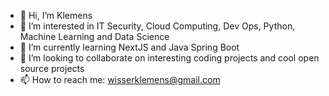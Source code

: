- 👋 Hi, I’m Klemens
- 👀 I’m interested in IT Security, Cloud Computing, Dev Ops, Python, Machine Learning and Data Science
- 🌱 I’m currently learning NextJS and Java Spring Boot
- 💞️ I’m looking to collaborate on interesting coding projects and cool open source projects
- 📫 How to reach me: wisserklemens@gmail.com

<!---
kwisser/kwisser is a ✨ special ✨ repository because its `README.md` (this file) appears on your GitHub profile.
You can click the Preview link to take a look at your changes.
--->
